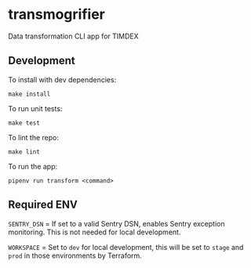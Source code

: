 # transmogrifier
Data transformation CLI app for TIMDEX

## Development
To install with dev dependencies:
```
make install
```

To run unit tests:
```
make test
```

To lint the repo:
```
make lint
```

To run the app:
```
pipenv run transform <command>
```

## Required ENV

`SENTRY_DSN` = If set to a valid Sentry DSN, enables Sentry exception monitoring. This is not needed for local development.

`WORKSPACE` = Set to `dev` for local development, this will be set to `stage` and `prod` in those environments by Terraform.